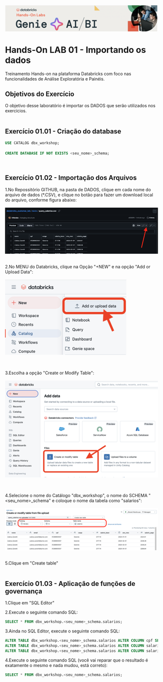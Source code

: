 <img src="https://raw.githubusercontent.com/lrtbrabo/databricks_customer_lab/main/images/header_genie.png">

# Hands-On LAB 01 - Importando os dados

Treinamento Hands-on na plataforma Databricks com foco nas funcionalidades de Análise Exploratória e Painéis.


## Objetivos do Exercício

O objetivo desse laboratório é importar os DADOS que serão utilizados nos exercícios.
</br></br>

## Exercício 01.01 - Criação do database

``` sql
USE CATALOG dbx_workshop;

CREATE DATABASE IF NOT EXISTS <seu_nome>_schema;

```
</br>

## Exercício 01.02 - Importação dos Arquivos

1.No Repossitório GITHUB, na pasta de DADOS, clique em cada nome do arquivo de dados (*.CSV), e clique no botão para fazer um download local do arquivo, conforme figura abaixo:
</br></br>
<img src="https://raw.githubusercontent.com/lrtbrabo/databricks_customer_lab/refs/heads/main/images/lab1_01.png">

</br>
2.No MENU do Databricks, clique na Opção "+NEW" e na opção  "Add or Upload Data":
</br></br>
<img src="https://raw.githubusercontent.com/lrtbrabo/databricks_customer_lab/refs/heads/main/images/lab1_02.png" width="400px">

</br></br>
3.Escolha a opção "Create or Modify Table":
</br></br>
<img src="https://raw.githubusercontent.com/lrtbrabo/databricks_customer_lab/refs/heads/main/images/lab1_03.png" width="700px">

</br></br>
4.Selecione o nome do Catálogo "dbx_workshop", o nome do SCHEMA "<seu_nome>_schema" e coloque o nome da tabela como "salarios":
</br></br>
<img src="https://raw.githubusercontent.com/lrtbrabo/databricks_customer_lab/refs/heads/main/images/lab1_04.png">
</br></br>

5.Clique em "Create table"
</br></br>

## Exercício 01.03 - Aplicação de funções de governança

1.Clique em "SQL Editor"

2.Execute o seguinte comando SQL:
``` sql
SELECT * FROM dbx_workshop.<seu_nome>_schema.salarios;
```

3.Ainda no SQL Editor, execute o seguinte comando SQL:
``` sql
ALTER TABLE dbx_workshop.<seu_nome>_schema.salarios ALTER COLUMN cpf SET MASK dbx_workshop.gov_rh.cls_salarios;
ALTER TABLE dbx_workshop.<seu_nome>_schema.salarios ALTER COLUMN salario_base SET MASK dbx_workshop.gov_rh.cls_salarios;
ALTER TABLE dbx_workshop.<seu_nome>_schema.salarios ALTER COLUMN salario_pago SET MASK dbx_workshop.gov_rh.cls_salarios;
```

4.Execute o seguinte comando SQL (você vai reparar que o resultado é exatamente o mesmo e nada mudou, está correto):
``` sql
SELECT * FROM dbx_workshop.<seu_nome>_schema.salarios;
```